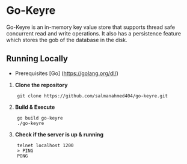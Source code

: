 # Go-Keyre
Go-Keyre is an in-memory key value store that supports thread safe concurrent read and write operations.
It also has a persistence feature which stores the gob of the database in the disk.

## Running Locally
* Prerequisites
    [Go] (https://golang.org/dl/)

1. **Clone the repository**
```
    git clone https://github.com/salmanahmed404/go-keyre.git
```

2. **Build & Execute**
```
    go build go-keyre
    ./go-keyre
```

3. **Check if the server is up & running**
```
    telnet localhost 1200
    > PING
    PONG
```

